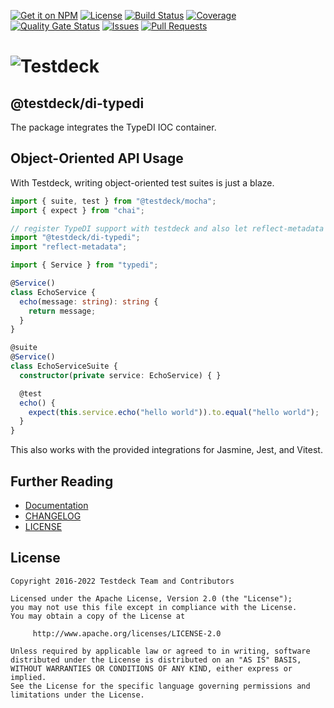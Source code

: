 [![Get it on NPM](https://img.shields.io/npm/v/@testdeck/di-typedi.svg)](https://www.npmjs.com/package/@testdeck/di-typedi)
[![License](https://img.shields.io/badge/License-Apache_2.0-blue.svg)](https://opensource.org/licenses/Apache-2.0)
[![Build Status](https://github.com/testdeck/testdeck/actions/workflows/ci.yml/badge.svg)](https://github.com/testdeck/testdeck/actions/workflows/ci.yml)
[![Coverage](https://sonarcloud.io/api/project_badges/measure?project=testdeck_di_typedi&metric=coverage)](https://sonarcloud.io/summary/new_code?id=testdeck_di-typedi)
[![Quality Gate Status](https://sonarcloud.io/api/project_badges/measure?project=testdeck_di_typedi&metric=alert_status)](https://sonarcloud.io/summary/new_code?id=testdeck_di-typedi)
[![Issues](https://img.shields.io/github/issues/testdeck/testdeck/@testdeck/di-typedi)](https://github.com/testdeck/testdeck/issues)
[![Pull Requests](https://img.shields.io/github/issues-pr/testdeck/testdeck/@testdeck/di-typedi)](https://github.com/testdeck/testdeck/pulls)

# ![Testdeck](https://raw.githubusercontent.com/testdeck/testdeck/main/docs/assets/testdeck-wide.svg)

## @testdeck/di-typedi

The package integrates the TypeDI IOC container.

## Object-Oriented API Usage
With Testdeck, writing object-oriented test suites is just a blaze.

```TypeScript
import { suite, test } from "@testdeck/mocha";
import { expect } from "chai";

// register TypeDI support with testdeck and also let reflect-metadata do it's magic
import "@testdeck/di-typedi";
import "reflect-metadata";

import { Service } from "typedi";

@Service()
class EchoService {
  echo(message: string): string {
    return message;
  }
}

@suite
@Service()
class EchoServiceSuite {
  constructor(private service: EchoService) { }

  @test
  echo() {
    expect(this.service.echo("hello world")).to.equal("hello world");
  }
}
```

This also works with the provided integrations for Jasmine, Jest, and Vitest.

## Further Reading

- [Documentation](https://testdeck.org)
- [CHANGELOG](https://github.com/testdeck/testdeck/blob/main/CHANGELOG.md)
- [LICENSE](https://github.com/testdeck/testdeck/blob/main/LICENSE)

## License

```
Copyright 2016-2022 Testdeck Team and Contributors

Licensed under the Apache License, Version 2.0 (the "License");
you may not use this file except in compliance with the License.
You may obtain a copy of the License at

     http://www.apache.org/licenses/LICENSE-2.0

Unless required by applicable law or agreed to in writing, software
distributed under the License is distributed on an "AS IS" BASIS,
WITHOUT WARRANTIES OR CONDITIONS OF ANY KIND, either express or implied.
See the License for the specific language governing permissions and
limitations under the License.
```
